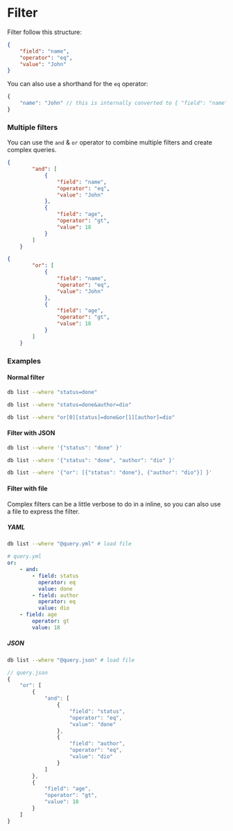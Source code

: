 # Filter

Filter follow this structure:

```json
{
    "field": "name",
    "operator": "eq",
    "value": "John"
}
```

You can also use a shorthand for the `eq` operator:

```js
{
    "name": "John" // this is internally converted to { "field": "name", "operator": "eq", "value": "John" }
}
```

### Multiple filters 
You can use the `and` & `or` operator to combine multiple filters and create complex queries.

```json
{
        "and": [
            {
                "field": "name",
                "operator": "eq",
                "value": "John"
            },
            {
                "field": "age",
                "operator": "gt",
                "value": 18
            }
        ]
    }
```

```json
{
        "or": [
            {
                "field": "name",
                "operator": "eq",
                "value": "John"
            },
            {
                "field": "age",
                "operator": "gt",
                "value": 18
            }
        ]
    }
```

### Examples

#### Normal filter
```bash
db list --where "status=done"
```
```bash 
db list --where "status=done&author=dio"
```
```bash 
db list --where "or[0][status]=done&or[1][author]=dio"
```

#### Filter with JSON
```bash
db list --where '{"status": "done" }' 
```
```bash 
db list --where '{"status": "done", "author": "dio" }' 
```
```bash
db list --where '{"or": [{"status": "done"}, {"author": "dio"}] }' 
```

#### Filter with file
Complex filters can be a little verbose to do in a inline, so you can also use a file to express the filter.

##### YAML

```bash
db list --where "@query.yml" # load file
```

```yaml
# query.yml
or:
    - and:
        - field: status
          operator: eq
          value: done
        - field: author
          operator: eq
          value: dio
    - field: age
        operator: gt
        value: 18
```

##### JSON

```bash
db list --where "@query.json" # load file
```

```js
// query.json
{
    "or": [
        {
            "and": [
                {
                    "field": "status",
                    "operator": "eq",
                    "value": "done"
                },
                {
                    "field": "author",
                    "operator": "eq",
                    "value": "dio"
                }
            ]
        },
        {
            "field": "age",
            "operator": "gt",
            "value": 18
        }
    ]
}
```

